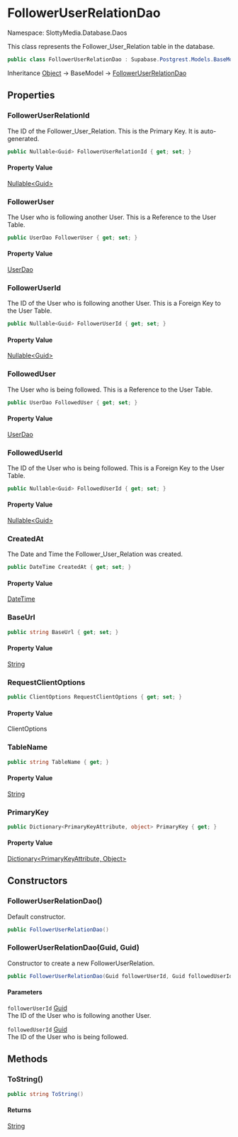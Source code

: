 # FollowerUserRelationDao

Namespace: SlottyMedia.Database.Daos

This class represents the Follower_User_Relation table in the database.

```csharp
public class FollowerUserRelationDao : Supabase.Postgrest.Models.BaseModel
```

Inheritance [Object](https://docs.microsoft.com/en-us/dotnet/api/system.object) → BaseModel → [FollowerUserRelationDao](./slottymedia.database.daos.followeruserrelationdao.md)

## Properties

### **FollowerUserRelationId**

The ID of the Follower_User_Relation. This is the Primary Key. It is auto-generated.

```csharp
public Nullable<Guid> FollowerUserRelationId { get; set; }
```

#### Property Value

[Nullable&lt;Guid&gt;](https://docs.microsoft.com/en-us/dotnet/api/system.nullable-1)<br>

### **FollowerUser**

The User who is following another User. This is a Reference to the User Table.

```csharp
public UserDao FollowerUser { get; set; }
```

#### Property Value

[UserDao](./slottymedia.database.daos.userdao.md)<br>

### **FollowerUserId**

The ID of the User who is following another User. This is a Foreign Key to the User Table.

```csharp
public Nullable<Guid> FollowerUserId { get; set; }
```

#### Property Value

[Nullable&lt;Guid&gt;](https://docs.microsoft.com/en-us/dotnet/api/system.nullable-1)<br>

### **FollowedUser**

The User who is being followed. This is a Reference to the User Table.

```csharp
public UserDao FollowedUser { get; set; }
```

#### Property Value

[UserDao](./slottymedia.database.daos.userdao.md)<br>

### **FollowedUserId**

The ID of the User who is being followed. This is a Foreign Key to the User Table.

```csharp
public Nullable<Guid> FollowedUserId { get; set; }
```

#### Property Value

[Nullable&lt;Guid&gt;](https://docs.microsoft.com/en-us/dotnet/api/system.nullable-1)<br>

### **CreatedAt**

The Date and Time the Follower_User_Relation was created.

```csharp
public DateTime CreatedAt { get; set; }
```

#### Property Value

[DateTime](https://docs.microsoft.com/en-us/dotnet/api/system.datetime)<br>

### **BaseUrl**

```csharp
public string BaseUrl { get; set; }
```

#### Property Value

[String](https://docs.microsoft.com/en-us/dotnet/api/system.string)<br>

### **RequestClientOptions**

```csharp
public ClientOptions RequestClientOptions { get; set; }
```

#### Property Value

ClientOptions<br>

### **TableName**

```csharp
public string TableName { get; }
```

#### Property Value

[String](https://docs.microsoft.com/en-us/dotnet/api/system.string)<br>

### **PrimaryKey**

```csharp
public Dictionary<PrimaryKeyAttribute, object> PrimaryKey { get; }
```

#### Property Value

[Dictionary&lt;PrimaryKeyAttribute, Object&gt;](https://docs.microsoft.com/en-us/dotnet/api/system.collections.generic.dictionary-2)<br>

## Constructors

### **FollowerUserRelationDao()**

Default constructor.

```csharp
public FollowerUserRelationDao()
```

### **FollowerUserRelationDao(Guid, Guid)**

Constructor to create a new FollowerUserRelation.

```csharp
public FollowerUserRelationDao(Guid followerUserId, Guid followedUserId)
```

#### Parameters

`followerUserId` [Guid](https://docs.microsoft.com/en-us/dotnet/api/system.guid)<br>
The ID of the User who is following another User.

`followedUserId` [Guid](https://docs.microsoft.com/en-us/dotnet/api/system.guid)<br>
The ID of the User who is being followed.

## Methods

### **ToString()**

```csharp
public string ToString()
```

#### Returns

[String](https://docs.microsoft.com/en-us/dotnet/api/system.string)<br>
